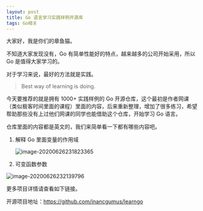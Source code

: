 ```yaml
---
layout: post
title: Go 语言学习实践样例开源库
tags: Go相关
---
```


大家好，我是你们的章鱼猫。

不知道大家发现没有，Go 有简单性能好的特点，越来越多的公司开始采用，所以 Go 是值得大家学习的。

对于学习来说，最好的方法就是实践。

>  Best way of learning is doing.

今天要推荐的就是拥有 1000+ 实践样例的 Go 开源仓库，这个最初是作者网课（类似极客时间里面的课程）里面的内容，后来重新整理，增加了很多练习，希望帮助那些没有上过他们网课的同学也能借助这个仓库，开始学习 Go 语言。

仓库里面的内容都是英文的，我们来简单看一下都有哪些内容吧。

1. 解释 Go 里面变量的作用域

   ![image-20200626231823365](https://7465-test-3c9b5e-1-1301419220.tcb.qcloud.la/mac_github_images/compress_image-20200626231823365.png)

2. 可变函数参数

![image-20200626232139796](https://7465-test-3c9b5e-1-1301419220.tcb.qcloud.la/mac_github_images/compress_image-20200626232139796.png)

更多项目详情请查看如下链接。

开源项目地址：https://github.com/inancgumus/learngo